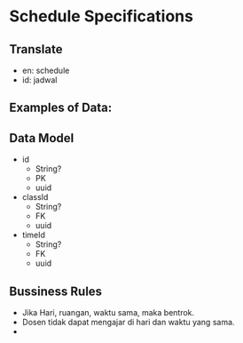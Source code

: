 # Schedule Specifications

## Translate

- en: schedule
- id: jadwal

## Examples of Data:

## Data Model

- id
  - String?
  - PK
  - uuid
- classId
  - String?
  - FK
  - uuid
- timeId
  - String?
  - FK
  - uuid

## Bussiness Rules

- Jika Hari, ruangan, waktu sama, maka bentrok.
- Dosen tidak dapat mengajar di hari dan waktu yang sama.
- 
